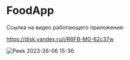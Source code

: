 # FoodApp

Ссылка на видео работающего приложения:

 https://disk.yandex.ru/i/R6FB-M0-62c37w

 ![Peek 2023-26-06 15-36](food-app.gif)
